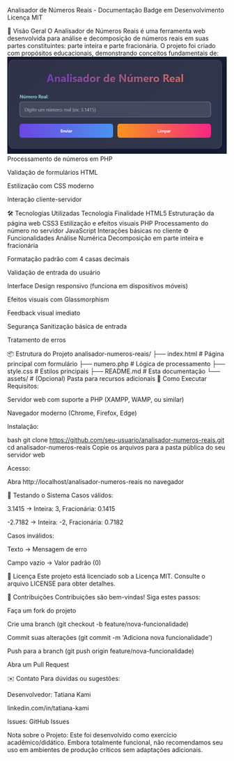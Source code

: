 Analisador de Números Reais - Documentação
Badge em Desenvolvimento
Licença MIT

📌 Visão Geral
O Analisador de Números Reais é uma ferramenta web desenvolvida para análise e decomposição de números reais em suas partes constituintes: parte inteira e parte fracionária. O projeto foi criado com propósitos educacionais, demonstrando conceitos fundamentais de:
<img src="assets/analisadorpng.png" alt="Formulário" width="600">
Processamento de números em PHP

Validação de formulários HTML

Estilização com CSS moderno

Interação cliente-servidor

🛠 Tecnologias Utilizadas
Tecnologia	Finalidade
HTML5	Estruturação da página web
CSS3	Estilização e efeitos visuais
PHP	Processamento do número no servidor
JavaScript	Interações básicas no cliente
⚙️ Funcionalidades
Análise Numérica
Decomposição em parte inteira e fracionária

Formatação padrão com 4 casas decimais

Validação de entrada do usuário

Interface
Design responsivo (funciona em dispositivos móveis)

Efeitos visuais com Glassmorphism

Feedback visual imediato

Segurança
Sanitização básica de entrada

Tratamento de erros

📦 Estrutura do Projeto
analisador-numeros-reais/
├── index.html          # Página principal com formulário
├── numero.php          # Lógica de processamento
├── style.css           # Estilos principais
├── README.md           # Esta documentação
└── assets/             # (Opcional) Pasta para recursos adicionais
🚀 Como Executar
Requisitos:

Servidor web com suporte a PHP (XAMPP, WAMP, ou similar)

Navegador moderno (Chrome, Firefox, Edge)

Instalação:

bash
git clone https://github.com/seu-usuario/analisador-numeros-reais.git
cd analisador-numeros-reais
Copie os arquivos para a pasta pública do seu servidor web

Acesso:

Abra http://localhost/analisador-numeros-reais no navegador

🧪 Testando o Sistema
Casos válidos:

3.1415 → Inteira: 3, Fracionária: 0.1415

-2.7182 → Inteira: -2, Fracionária: 0.7182

Casos inválidos:

Texto → Mensagem de erro

Campo vazio → Valor padrão (0)

📝 Licença
Este projeto está licenciado sob a Licença MIT. Consulte o arquivo LICENSE para obter detalhes.

🤝 Contribuições
Contribuições são bem-vindas! Siga estes passos:

Faça um fork do projeto

Crie uma branch (git checkout -b feature/nova-funcionalidade)

Commit suas alterações (git commit -m 'Adiciona nova funcionalidade')

Push para a branch (git push origin feature/nova-funcionalidade)

Abra um Pull Request

✉️ Contato
Para dúvidas ou sugestões:

Desenvolvedor: Tatiana Kami

linkedin.com/in/tatiana-kami

Issues: GitHub Issues

Nota sobre o Projeto: Este foi desenvolvido como exercício acadêmico/didático. Embora totalmente funcional, 
não recomendamos seu uso em ambientes de produção críticos sem adaptações adicionais.